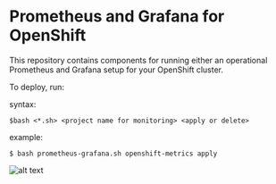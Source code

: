 # Prometheus and Grafana for OpenShift

This repository contains components for running either an operational Prometheus and Grafana setup for your OpenShift cluster. 

To deploy, run:

syntax:
```
$bash <*.sh> <project name for monitoring> <apply or delete> 
```
example:
```
$ bash prometheus-grafana.sh openshift-metrics apply
```
![alt text](https://www.drupal.org/files/Thunder_WBM_20160126.png)
